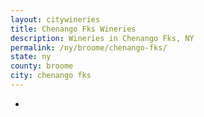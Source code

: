 ```yaml
---
layout: citywineries
title: Chenango Fks Wineries
description: Wineries in Chenango Fks, NY
permalink: /ny/broome/chenango-fks/
state: ny
county: broome
city: chenango fks
---
```

-
